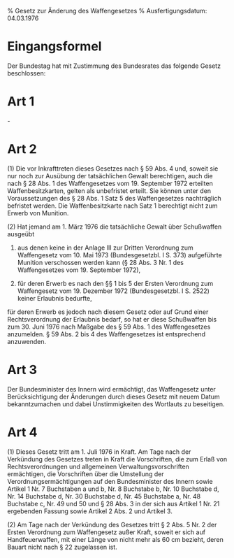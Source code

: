 % Gesetz zur Änderung des Waffengesetzes
% Ausfertigungsdatum: 04.03.1976
 
# Eingangsformel

Der Bundestag hat mit Zustimmung des Bundesrates das folgende Gesetz beschlossen:

# Art 1

\-

# Art 2

(1) Die vor Inkrafttreten dieses Gesetzes nach § 59 Abs. 4 und, soweit sie nur noch zur Ausübung der tatsächlichen Gewalt berechtigen, auch die nach § 28 Abs. 1 des Waffengesetzes vom 19. September 1972 erteilten Waffenbesitzkarten, gelten als unbefristet erteilt. Sie können unter den Voraussetzungen des § 28 Abs. 1 Satz 5 des Waffengesetzes nachträglich befristet werden. Die Waffenbesitzkarte nach Satz 1 berechtigt nicht zum Erwerb von Munition.

(2) Hat jemand am 1. März 1976 die tatsächliche Gewalt über Schußwaffen ausgeübt

1. aus denen keine in der Anlage III zur Dritten Verordnung zum Waffengesetz vom 10. Mai 1973 (Bundesgesetzbl. I S. 373) aufgeführte Munition verschossen werden kann (§ 28 Abs. 3 Nr. 1 des Waffengesetzes vom 19. September 1972),

2. für deren Erwerb es nach den §§ 1 bis 5 der Ersten Verordnung zum Waffengesetz vom 19. Dezember 1972 (Bundesgesetzbl. I S. 2522) keiner Erlaubnis bedurfte,

für deren Erwerb es jedoch nach diesem Gesetz oder auf Grund einer Rechtsverordnung der Erlaubnis bedarf, so hat er diese Schußwaffen bis zum 30. Juni 1976 nach Maßgabe des § 59 Abs. 1 des Waffengesetzes anzumelden. § 59 Abs. 2 bis 4 des Waffengesetzes ist entsprechend anzuwenden.

# Art 3

Der Bundesminister des Innern wird ermächtigt, das Waffengesetz unter Berücksichtigung der Änderungen durch dieses Gesetz mit neuem Datum bekanntzumachen und dabei Unstimmigkeiten des Wortlauts zu beseitigen.

# Art 4

(1) Dieses Gesetz tritt am 1. Juli 1976 in Kraft. Am Tage nach der Verkündung des Gesetzes treten in Kraft die Vorschriften, die zum Erlaß von Rechtsverordnungen und allgemeinen Verwaltungsvorschriften ermächtigen, die Vorschriften über die Umstellung der Verordnungsermächtigungen auf den Bundesminister des Innern sowie Artikel 1 Nr. 7 Buchstaben a und b, Nr. 8 Buchstabe b, Nr. 10 Buchstabe d, Nr. 14 Buchstabe d, Nr. 30 Buchstabe d, Nr. 45 Buchstabe a, Nr. 48 Buchstabe c, Nr. 49 und 50 und § 28 Abs. 3 in der sich aus Artikel 1 Nr. 21 ergebenden Fassung sowie Artikel 2 Abs. 2 und Artikel 3.

(2) Am Tage nach der Verkündung des Gesetzes tritt § 2 Abs. 5 Nr. 2 der Ersten Verordnung zum Waffengesetz außer Kraft, soweit er sich auf Handfeuerwaffen, mit einer Länge von nicht mehr als 60 cm bezieht, deren Bauart nicht nach § 22 zugelassen ist.
